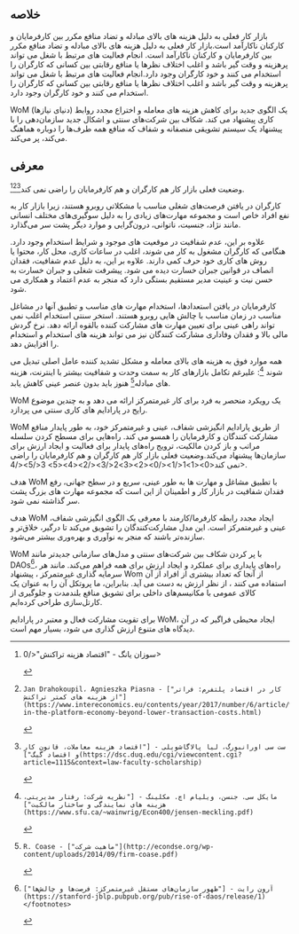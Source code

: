 ## خلاصه

بازار کار فعلی به دلیل هزینه های بالای مبادله و تضاد منافع مکرر بین کارفرمایان و کارکنان ناکارآمد است.بازار کار فعلی به دلیل هزینه های بالای مبادله و تضاد منافع مکرر بین کارفرمایان و کارکنان ناکارآمد است. انجام فعالیت های مرتبط با شغل می تواند پرهزینه و وقت گیر باشد و اغلب اختلاف نظرها یا منافع رقابتی بین کسانی که کارگران را استخدام می کنند و خود کارگران وجود دارد.انجام فعالیت های مرتبط با شغل می تواند پرهزینه و وقت گیر باشد و اغلب اختلاف نظرها یا منافع رقابتی بین کسانی که کارگران را استخدام می کنند و خود کارگران وجود دارد.

WoM (دنیای نیازها) یک الگوی جدید برای کاهش هزینه های معامله و اختراع مجدد روابط کاری پیشنهاد می کند. شکاف بین شرکت‌های سنتی و اشکال جدید سازمان‌دهی را با پیشنهاد یک سیستم تشویقی منصفانه و شفاف که منافع همه طرف‌ها را دوباره هماهنگ می‌کند، پر می‌کند.

## معرفی

وضعیت فعلی بازار کار هم کارگران و هم کارفرمایان را راضی نمی کند[^1][^2][^3].

کارگران در یافتن فرصت‌های شغلی مناسب با مشکلاتی روبرو هستند، زیرا بازار کار به نفع افراد خاص است و مجموعه مهارت‌های زیادی را به دلیل سوگیری‌های مختلف انسانی مانند نژاد، جنسیت، ناتوانی، درون‌گرایی و موارد دیگر پشت سر می‌گذارد.

علاوه بر این، عدم شفافیت در موقعیت های موجود و شرایط استخدام وجود دارد. هنگامی که کارگران مشغول به کار می شوند، اغلب در ساعات کاری، محل کار، محتوا یا روش های کاری خود حرف کمی دارند. علاوه بر این، به دلیل عدم شفافیت، فقدان انصاف در قوانین جبران خسارت دیده می شود. پیشرفت شغلی و جبران خسارت به حسن نیت و عینیت مدیر مستقیم بستگی دارد که منجر به عدم اعتماد و همکاری می شود.

کارفرمایان در یافتن استعدادها، استخدام مهارت های مناسب و تطبیق آنها در مشاغل مناسب در زمان مناسب با چالش هایی روبرو هستند. استخر سنتی استخدام اغلب نمی تواند راهی عینی برای تعیین مهارت های مشارکت کننده بالقوه ارائه دهد. نرخ گردش مالی بالا و فقدان وفاداری مشارکت کنندگان نیز می تواند هزینه های استخدام و استخدام را افزایش دهد.

همه موارد فوق به هزینه های بالای معامله و مشکل تشدید کننده عامل اصلی تبدیل می شوند [^4]: علیرغم تکامل بازارهای کار به سمت وحدت و شفافیت بیشتر با اینترنت، هزینه های مبادله[^5] هنوز باید بدون عنصر عینی کاهش یابد.

WoM یک رویکرد منحصر به فرد برای کار غیرمتمرکز ارائه می دهد و به چندین موضوع رایج در پارادایم های کاری سنتی می پردازد.

WoM از طریق پارادایم انگیزشی شفاف، عینی و غیرمتمرکز خود، به طور پایدار منافع مشارکت کنندگان و کارفرمایان را همسو می کند. راه‌هایی برای مسطح کردن سلسله مراتب و باز کردن مالکیت، ترویج راه‌های پایدار برای فعالیت و ایجاد ارزش برای سازمان‌ها پیشنهاد می‌کند.وضعیت فعلی بازار کار هم کارگران و هم کارفرمایان را راضی نمی کند<0><1>1</1></0><2><3>2</3></2><4><5> 3</5></4>.

هدف WoM با تطبیق مشاغل و مهارت ها به طور عینی، سریع و در سطح جهانی، رفع فقدان شفافیت در بازار کار و اطمینان از این است که مجموعه مهارت های بزرگ پشت سر گذاشته نمی شود.

هدف WoM ایجاد مجدد رابطه کارفرما/کارمند با معرفی یک الگوی انگیزشی شفاف، عینی و غیرمتمرکز است. این مدل مشارکت‌کنندگان را تشویق می‌کند تا درگیر، خلاق‌تر و سازنده‌تر باشند که منجر به نوآوری و بهره‌وری بیشتر می‌شود.

WoM با پر کردن شکاف بین شرکت‌های سنتی و مدل‌های سازمانی جدیدتر مانند DAOs[^6]، راه‌های پایداری برای عملکرد و ایجاد ارزش برای همه فراهم می‌کند. مانند هر سرمایه گذاری غیرمتمرکز ، پیشنهاد Wom از آنجا که تعداد بیشتری از افراد از آن استفاده می کنند ، از نظر ارزش به دست می آید. بنابراین، ما پروتکل آن را به عنوان یک کالای عمومی با مکانیسم‌های داخلی برای تشویق منافع بلندمدت و جلوگیری از کارتل‌سازی طراحی کرده‌ایم.

برای تقویت مشارکت فعال و معتبر در پارادایم WoM، ایجاد محیطی فراگیر که در آن دیدگاه های متنوع ارزش گذاری می شود، بسیار مهم است.


[^1]: </a>سوزان یانگ -
"اقتصاد هزینه تراکنش"</0></p> </fn>
    
    
[^2]:    
        Jan Drahokoupil، Agnieszka Piasna - ["کار در اقتصاد پلتفرم: فراتر از هزینه های کمتر تراکنش"](https://www.intereconomics.eu/contents/year/2017/number/6/article/work-in-the-platform-economy-beyond-lower-transaction-costs.html)
    
    
[^3]:    
        ست سی اورانبورگ، لیا پالاگاشویلی - ["اقتصاد هزینه معاملات، قانون کار و اقتصاد گیگ"](https://dsc.duq.edu/cgi/viewcontent.cgi?article=1115&context=law-faculty-scholarship)
    
    
[^4]:    
        مایکل سی. جنسن، ویلیام اچ. مکلینگ - ["نظریه شرکت: رفتار مدیریتی، هزینه های نمایندگی و ساختار مالکیت"](https://www.sfu.ca/~wainwrig/Econ400/jensen-meckling.pdf)
    
    
[^5]:    
        R. Coase - ["ماهیت شرکت"](http://econdse.org/wp-content/uploads/2014/09/firm-coase.pdf)
    
    
[^6]:    
        آرون رایت - ["ظهور سازمان‌های مستقل غیرمتمرکز: فرصت‌ها و چالش‌ها"](https://stanford-jblp.pubpub.org/pub/rise-of-daos/release/1)</footnotes>